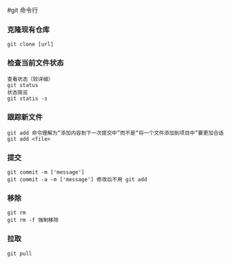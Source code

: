 #git 命令行

### 克隆现有仓库
    git clone [url]

### 检查当前文件状态
    查看状态（较详细）
    git status
    状态简览
    git statis -s 

### 跟踪新文件
    git add 命令理解为“添加内容到下一次提交中”而不是“将一个文件添加到项目中”要更加合适
    git add <file>

### 提交
    git commit -m ['message']
    git commit -a -m ['message'] 修改后不用 git add

### 移除
    git rm
    git rm -f 强制移除

### 拉取
    git pull